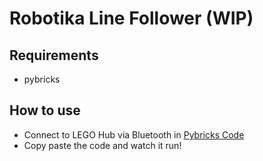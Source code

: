 # Robotika Line Follower (WIP)

## Requirements
- pybricks

## How to use
- Connect to LEGO Hub via Bluetooth in [Pybricks Code](https://code.pybricks.com/)
- Copy paste the code and watch it run!
